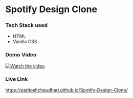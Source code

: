 # Spotify Design Clone

### Tech Stack used
- HTML
- Vanilla CSS

### Demo Video

[![Watch the video](https://i9.ytimg.com/vi/4zTJnUkTYpc/sddefault.jpg?sqp=CIDO_rAG-oaymwEmCIAFEOAD8quKqQMa8AEB-AH-CYACsgWKAgwIABABGGUgZShlMA8=&rs=AOn4CLCHILH328BRWKVzUsMFEIkhs8UlYw)](https://youtu.be/4zTJnUkTYpc)


### Live Link

https://paritoshchaudhari.github.io/Spotify-Design-Clone/